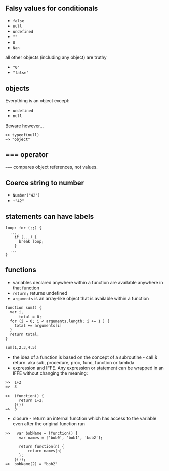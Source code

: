 ## Falsy values for conditionals
* `false`
* `null`
* `undefined`
* `""`
* `0`
* `Nan`

all other objects (including any object) are truthy
* `"0"`
* `"false"`

## objects
Everything is an object except:
* `undefined`
* `null`

Beware however...
```
>> typeof(null)
=> "object"
```

## === operator
`===` compares object references, not values.

## Coerce string to number
* `Number("42")`
* `+"42"`

## statements can have labels
```
loop: for (;;) {
  ...
    if (...) {
      break loop;
    }
  ...    
}
```

## functions
* variables declared anywhere within a function are available anywhere in that function
* `return;` returns undefined
* `arguments` is an array-like object that is available within a function
```
function sum() {
  var i,
      total = 0;
  for (i = 0; i < arguments.length; i += 1 ) {
    total += arguments[i]
  }
  return total;
}

sum(1,2,3,4,5)
```
* the idea of a function is based on the concept of a subroutine - call & return. aka sub, procedure, proc, func, function or lambda
* expression and IFFE.  Any expression or statement can be wrapped in an IFFE without changing the meaning:
```
>>  1+2
=>  3
```
```
>>  (function() {
      return 1+2;
    }())
=>  3    
```
* closure - return an internal function which has access to the variable even after the original function run
```
>>   var bobName = (function() {
      var names = ['bob0', 'bob1', 'bob2'];

      return function(n) {
          return names[n]
      };
    }());
=>  bobName(2) = "bob2"
```
